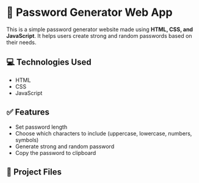 # 🔐 Password Generator Web App

This is a simple password generator website made using **HTML, CSS, and JavaScript**. It helps users create strong and random passwords based on their needs.

## 💻 Technologies Used
- HTML
- CSS
- JavaScript

## ✅ Features
- Set password length
- Choose which characters to include (uppercase, lowercase, numbers, symbols)
- Generate strong and random password
- Copy the password to clipboard

## 📁 Project Files
